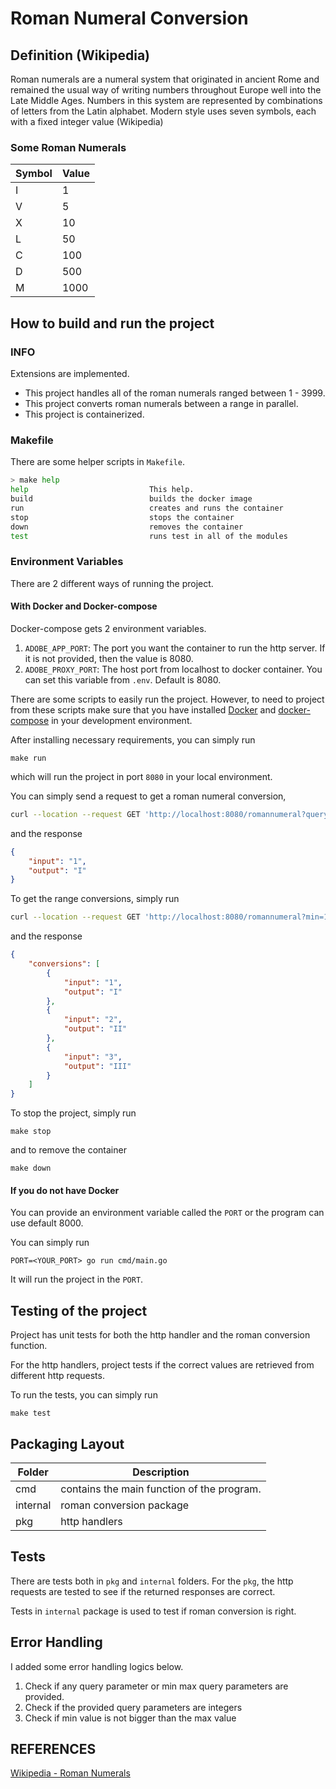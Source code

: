 # Roman Numeral Conversion

## Definition (Wikipedia)

Roman numerals are a numeral system that originated in ancient Rome and remained the usual way of writing numbers throughout Europe well into the Late Middle Ages. Numbers in this system are represented by combinations of letters from the Latin alphabet. Modern style uses seven symbols, each with a fixed integer value (Wikipedia)

### Some Roman Numerals

| Symbol | Value |
|--------|-------|
| I      | 1     |
| V      | 5     |
| X      | 10    |
| L      | 50    |
| C      | 100   |
| D      | 500   |
| M      | 1000  |

## How to build and run the project

### INFO
Extensions are implemented.

- This project handles all of the roman numerals ranged between 1 - 3999.
- This project converts roman numerals between a range in parallel.
- This project is containerized.

### Makefile

There are some helper scripts in `Makefile`.

```bash
> make help
help                           This help.
build                          builds the docker image
run                            creates and runs the container
stop                           stops the container
down                           removes the container
test                           runs test in all of the modules

```

### Environment Variables

There are 2 different ways of running the project.

#### With Docker and Docker-compose

Docker-compose gets 2 environment variables.

1. `ADOBE_APP_PORT`: The port you want the container to run the http server. If it is not provided, then the value is 8080.
2. `ADOBE_PROXY_PORT`: The host port from localhost to docker container. You can set this variable from `.env`. Default is 8080. 

There are some scripts to easily run the project. However, to need to project from these scripts
make sure that you have installed [Docker](https://www.docker.com/) and [docker-compose](https://docs.docker.com/compose/)
in your development environment.

After installing necessary requirements, you can simply run

```
make run
```

which will run the project in port `8080` in your local environment.

You can simply send a request to get a roman numeral conversion,

```bash
curl --location --request GET 'http://localhost:8080/romannumeral?query=1'
```

and the response

```json
{
    "input": "1",
    "output": "I"
}
```

To get the range conversions, simply run

```bash
curl --location --request GET 'http://localhost:8080/romannumeral?min=1&max=3'
```

and the response

```json
{
    "conversions": [
        {
            "input": "1",
            "output": "I"
        },
        {
            "input": "2",
            "output": "II"
        },
        {
            "input": "3",
            "output": "III"
        }
    ]
}
```

To stop the project, simply run

```
make stop
```

and to remove the container

```
make down
```


#### If you do not have Docker

You can provide an environment variable called the `PORT` or the program can use default 8000.

You can simply run

```
PORT=<YOUR_PORT> go run cmd/main.go
```

It will run the project in the `PORT`.

## Testing of the project

Project has unit tests for both the http handler and the roman conversion function.

For the http handlers, project tests if the correct values are retrieved from different 
http requests. 

To run the tests, you can simply run

```
make test
```

## Packaging Layout

| Folder  | Description                                |
| ------------- |--------------------------------------------|
| cmd  | contains the main function of the program. |
| internal  | roman conversion package                   |
| pkg | http handlers                              |

## Tests

There are tests both in `pkg` and `internal` folders. For the `pkg`,
the http requests are tested to see if the returned responses are correct.

Tests in `internal` package is used to test if roman conversion is right. 

## Error Handling

I added some error handling logics below.

1. Check if any query parameter or min max query parameters are provided.
2. Check if the provided query parameters are integers
3. Check if min value is not bigger than the max value



## REFERENCES

[Wikipedia - Roman Numerals](https://en.wikipedia.org/wiki/Roman_numerals)